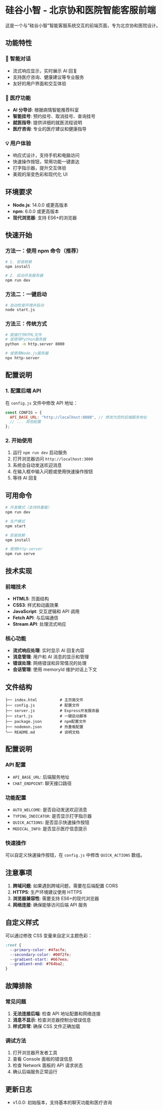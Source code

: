 # 硅谷小智 - 北京协和医院智能客服前端

这是一个与"硅谷小智"智能客服系统交互的前端页面，专为北京协和医院设计。

## 功能特性

### 🤖 智能对话

- 流式响应显示，实时展示 AI 回复
- 支持医疗咨询、健康建议等专业服务
- 友好的用户界面和交互体验

### 🏥 医疗功能

- **AI 分导诊**: 根据病情智能推荐科室
- **智能挂号**: 预约挂号、取消挂号、查询挂号
- **就医指导**: 提供详细的就医流程说明
- **医疗咨询**: 专业的医疗建议和健康指导

### 💡 用户体验

- 响应式设计，支持手机和电脑访问
- 快速操作按钮，常用功能一键直达
- 打字指示器，提升交互体验
- 美观的渐变色彩和现代化 UI

## 环境要求

- **Node.js**: 14.0.0 或更高版本
- **npm**: 6.0.0 或更高版本
- **现代浏览器**: 支持 ES6+的浏览器

## 快速开始

### 方法一：使用 npm 命令（推荐）

```bash
# 1. 安装依赖
npm install

# 2. 启动开发服务器
npm run dev
```

### 方法二：一键启动

```bash
# 自动检查环境并启动
node start.js
```

### 方法三：传统方式

```bash
# 直接打开HTML文件
# 或使用Python服务器
python -m http.server 8000

# 或使用Node.js服务器
npx http-server
```

## 配置说明

### 1. 配置后端 API

在 `config.js` 文件中修改 API 地址：

```javascript
const CONFIG = {
  API_BASE_URL: "http://localhost:8080", // 修改为您的后端服务地址
  // ... 其他配置
};
```

### 2. 开始使用

1. 运行 `npm run dev` 启动服务
2. 打开浏览器访问 `http://localhost:3000`
3. 系统会自动发送欢迎消息
4. 在输入框中输入问题或使用快速操作按钮
5. 等待 AI 回复

## 可用命令

```bash
# 开发模式（支持热重载）
npm run dev

# 生产模式
npm start

# 安装依赖
npm install

# 使用http-server
npm run serve
```

## 技术实现

### 前端技术

- **HTML5**: 页面结构
- **CSS3**: 样式和动画效果
- **JavaScript**: 交互逻辑和 API 调用
- **Fetch API**: 与后端通信
- **Stream API**: 处理流式响应

### 核心功能

- **流式响应处理**: 实时显示 AI 回复内容
- **消息管理**: 用户和 AI 消息的显示和管理
- **错误处理**: 网络错误和异常情况的处理
- **会话管理**: 使用 memoryId 维护对话上下文

## 文件结构

```
├── index.html          # 主页面文件
├── config.js           # 配置文件
├── server.js           # Express开发服务器
├── start.js            # 一键启动脚本
├── package.json        # npm配置文件
├── nodemon.json        # 热重载配置
└── README.md           # 说明文档
```

## 配置说明

### API 配置

- `API_BASE_URL`: 后端服务地址
- `CHAT_ENDPOINT`: 聊天接口路径

### 功能配置

- `AUTO_WELCOME`: 是否自动发送欢迎消息
- `TYPING_INDICATOR`: 是否显示打字指示器
- `QUICK_ACTIONS`: 是否显示快速操作按钮
- `MEDICAL_INFO`: 是否显示医疗信息提示

### 快速操作

可以自定义快速操作按钮，在 `config.js` 中修改 `QUICK_ACTIONS` 数组。

## 注意事项

1. **跨域问题**: 如果遇到跨域问题，需要在后端配置 CORS
2. **HTTPS**: 生产环境建议使用 HTTPS
3. **浏览器兼容性**: 需要支持 ES6+的现代浏览器
4. **网络连接**: 确保能够访问后端 API 服务

## 自定义样式

可以通过修改 CSS 变量来自定义主题色彩：

```css
:root {
  --primary-color: #4facfe;
  --secondary-color: #00f2fe;
  --gradient-start: #667eea;
  --gradient-end: #764ba2;
}
```

## 故障排除

### 常见问题

1. **无法连接后端**: 检查 API 地址配置和网络连接
2. **消息不显示**: 检查浏览器控制台错误信息
3. **样式异常**: 确保 CSS 文件正确加载

### 调试方法

1. 打开浏览器开发者工具
2. 查看 Console 面板的错误信息
3. 检查 Network 面板的 API 请求状态
4. 确认后端服务正常运行

## 更新日志

- v1.0.0: 初始版本，支持基本的聊天功能和医疗咨询
